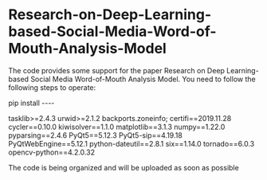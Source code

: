# Research-on-Deep-Learning-based-Social-Media-Word-of-Mouth-Analysis-Model
The code provides some support for the paper Research on Deep Learning-based Social Media Word-of-Mouth Analysis Model.
You need to follow the following steps to operate:

pip install ----

tasklib>=2.4.3
urwid>=2.1.2
backports.zoneinfo;
certifi==2019.11.28
cycler==0.10.0
kiwisolver==1.1.0
matplotlib==3.1.3
numpy==1.22.0
pyparsing==2.4.6
PyQt5==5.12.3
PyQt5-sip==4.19.18
PyQtWebEngine==5.12.1
python-dateutil==2.8.1
six==1.14.0
tornado==6.0.3
opencv-python==4.2.0.32

The code is being organized and will be uploaded as soon as possible

